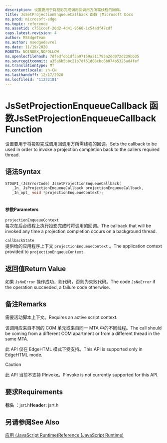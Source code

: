 ```yaml
---
description: 设置要用于将投影完成调用回调用方所需线程的回调。
title: JsSetProjectionEnqueueCallback 函数 |Microsoft Docs
ms.prod: microsoft-edge
ms.topic: reference
ms.assetid: c751ccef-20d2-4d41-9568-1c54adf47cdf
caps.latest.revision: 4
author: MSEdgeTeam
ms.author: msedgedevrel
ms.date: 11/19/2020
ROBOTS: NOINDEX,NOFOLLOW
ms.openlocfilehash: 7dfedfeb1df5a97159a211795a2dd072d239bb35
ms.sourcegitcommit: a35a6b5bbc21b7df61d08cbc6b074b5325ad4fef
ms.translationtype: MT
ms.contentlocale: zh-CN
ms.lasthandoff: 12/17/2020
ms.locfileid: "11232181"
---
```

# <span data-ttu-id="172c3-103">JsSetProjectionEnqueueCallback 函数</span><span class="sxs-lookup"><span data-stu-id="172c3-103">JsSetProjectionEnqueueCallback Function</span></span>

<span data-ttu-id="172c3-104">设置要用于将投影完成调用回调用方所需线程的回调。</span><span class="sxs-lookup"><span data-stu-id="172c3-104">Sets the callback to be used in order to invoke a projection completion back to the callers required thread.</span></span>  
  
## <span data-ttu-id="172c3-105">语法</span><span class="sxs-lookup"><span data-stu-id="172c3-105">Syntax</span></span>  
  
```cpp  
STDAPI_(JsErrorCode) JsSetProjectionEnqueueCallback(  
   _In_ JsProjectionEnqueueCallback projectionEnqueueCallback,  
   _In_opt_ void *projectionEnqueueContext);  
  
```  
  
#### <span data-ttu-id="172c3-106">参数</span><span class="sxs-lookup"><span data-stu-id="172c3-106">Parameters</span></span>  
 `projectionEnqueueContext`  
 <span data-ttu-id="172c3-107">每次在后台线程上执行投影完成时将调用的回调。</span><span class="sxs-lookup"><span data-stu-id="172c3-107">The callback that will be invoked any time a projection completion occurs on a background thread.</span></span>  
  
 `callbackState`  
 <span data-ttu-id="172c3-108">提供给的应用程序上下文 `projectionEnqueueContext` 。</span><span class="sxs-lookup"><span data-stu-id="172c3-108">The application context provided to `projectionEnqueueContext`.</span></span>  
  
## <span data-ttu-id="172c3-109">返回值</span><span class="sxs-lookup"><span data-stu-id="172c3-109">Return Value</span></span>  
 <span data-ttu-id="172c3-110">如果 `JsNoError` 操作成功，则代码，否则为失败代码。</span><span class="sxs-lookup"><span data-stu-id="172c3-110">The code `JsNoError` if the operation succeeded, a failure code otherwise.</span></span>  
  
## <span data-ttu-id="172c3-111">备注</span><span class="sxs-lookup"><span data-stu-id="172c3-111">Remarks</span></span>  
 <span data-ttu-id="172c3-112">需要活动脚本上下文。</span><span class="sxs-lookup"><span data-stu-id="172c3-112">Requires an active script context.</span></span>  
  
 <span data-ttu-id="172c3-113">该调用应来自不同的 COM 单元或来自同一 MTA 中的不同线程。</span><span class="sxs-lookup"><span data-stu-id="172c3-113">The call should be coming from a different COM apartment or from a different thread in the same MTA.</span></span>  
  
 <span data-ttu-id="172c3-114">此 API 仅在 EdgeHTML 模式下受支持。</span><span class="sxs-lookup"><span data-stu-id="172c3-114">This API is supported only in EdgeHTML mode.</span></span>  
  
> [!CAUTION]
>  <span data-ttu-id="172c3-115">此 API 当前不支持 PInvoke。</span><span class="sxs-lookup"><span data-stu-id="172c3-115">PInvoke is not currently supported for this API.</span></span>  
  
## <span data-ttu-id="172c3-116">要求</span><span class="sxs-lookup"><span data-stu-id="172c3-116">Requirements</span></span>  
 <span data-ttu-id="172c3-117">**标头** ：jsrt.h</span><span class="sxs-lookup"><span data-stu-id="172c3-117">**Header:** jsrt.h</span></span>  
  
## <span data-ttu-id="172c3-118">另请参阅</span><span class="sxs-lookup"><span data-stu-id="172c3-118">See Also</span></span>  
 [<span data-ttu-id="172c3-119">应用 (JavaScript Runtime)</span><span class="sxs-lookup"><span data-stu-id="172c3-119">Reference (JavaScript Runtime)</span></span>](../chakra-hosting/reference-javascript-runtime.md)
